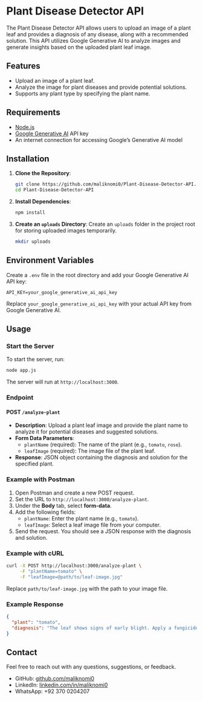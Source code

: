 # Plant Disease Detector API

The Plant Disease Detector API allows users to upload an image of a plant leaf and provides a diagnosis of any disease, along with a recommended solution. This API utilizes Google Generative AI to analyze images and generate insights based on the uploaded plant leaf image.

## Features
- Upload an image of a plant leaf.
- Analyze the image for plant diseases and provide potential solutions.
- Supports any plant type by specifying the plant name.

## Requirements
- [Node.js](https://nodejs.org/)
- [Google Generative AI](https://ai.google.dev/) API key
- An internet connection for accessing Google’s Generative AI model

## Installation

1. **Clone the Repository**:
    ```bash
    git clone https://github.com/maliknomi0/Plant-Disease-Detector-API.git
    cd Plant-Disease-Detector-API
    ```

2. **Install Dependencies**:
    ```bash
    npm install
    ```

3. **Create an `uploads` Directory**:
    Create an `uploads` folder in the project root for storing uploaded images temporarily.
    ```bash
    mkdir uploads
    ```

## Environment Variables
Create a `.env` file in the root directory and add your Google Generative AI API key:

```plaintext
API_KEY=your_google_generative_ai_api_key
```

Replace `your_google_generative_ai_api_key` with your actual API key from Google Generative AI.

## Usage

### Start the Server
To start the server, run:
```bash
node app.js
```
The server will run at `http://localhost:3000`.

### Endpoint

#### POST `/analyze-plant`

- **Description**: Upload a plant leaf image and provide the plant name to analyze it for potential diseases and suggested solutions.
- **Form Data Parameters**:
  - `plantName` (required): The name of the plant (e.g., `tomato`, `rose`).
  - `leafImage` (required): The image file of the plant leaf.
- **Response**: JSON object containing the diagnosis and solution for the specified plant.

### Example with Postman

1. Open Postman and create a new POST request.
2. Set the URL to `http://localhost:3000/analyze-plant`.
3. Under the **Body** tab, select **form-data**.
4. Add the following fields:
   - `plantName`: Enter the plant name (e.g., `tomato`).
   - `leafImage`: Select a leaf image file from your computer.
5. Send the request. You should see a JSON response with the diagnosis and solution.

### Example with cURL

```bash
curl -X POST http://localhost:3000/analyze-plant \
     -F "plantName=tomato" \
     -F "leafImage=@path/to/leaf-image.jpg"
```
Replace `path/to/leaf-image.jpg` with the path to your image file.

### Example Response
```json
{
  "plant": "tomato",
  "diagnosis": "The leaf shows signs of early blight. Apply a fungicide and ensure proper watering practices to prevent further spread."
}
```

## Contact

Feel free to reach out with any questions, suggestions, or feedback.

- GitHub: [github.com/maliknomi0](https://github.com/maliknomi0)
- LinkedIn: [linkedin.com/in/maliknomi0](https://www.linkedin.com/in/maliknomi0/)
- WhatsApp: +92 370 0204207
